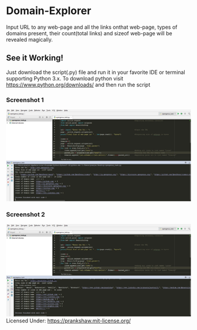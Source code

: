 # Domain-Explorer
Input URL to any web-page and all the links onthat web-page, types of domains present, their count(total links) and sizeof web-page will be revealed magically.
## See it Working!
Just download the script(.py) file and run it in your favorite IDE or terminal supporting Python 3.x. To download python visit https://www.python.org/downloads/ and then run the script

### Screenshot 1
![Screenshot1](task_opengenus_1.jpg)

### Screenshot 2
![Screenshot2](task_opengenus-2.jpg)
Licensed Under: https://prankshaw.mit-license.org/


